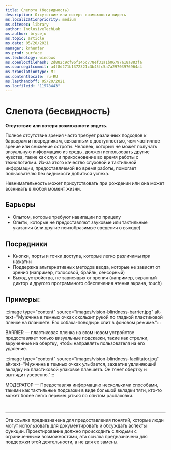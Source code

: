 ```yaml
---
title: Слепота (бесвидность)
description: Отсутствие или потеря возможности видеть
ms.localizationpriority: medium
ms.sitesec: library
author: InclusiveTechLab
ms.author: brycejo
ms.topic: article
ms.date: 05/20/2021
manager: krhunter
ms.prod: surface
ms.technology: windows
ms.openlocfilehash: 2d882c9cf96f145c778ef31a1b06797a18a883fa
ms.sourcegitcommit: a4f8d271b1372321c3b45fc5a7a29703976964a4
ms.translationtype: MT
ms.contentlocale: ru-RU
ms.lasthandoff: 05/20/2021
ms.locfileid: "11578443"
---
```

# <a name="blindness-sightlessness"></a>Слепота (бесвидность)

**Отсутствие или потеря возможности видеть.**

Полное отсутствие зрения часто требует различных подходов к барьерам и посредникам, связанным с доступностью, чем частичное зрение или снижение остроты. Человек, который не может получать визуальную информацию из среды, должен использовать другие чувства, такие как слух и прикосновение во время работы с технологиями. Из-за этого качество слуховой и тактильной информации, предоставляемой во время работы, помогает пользователю без видимости добиться успеха. 

Невнимательность может присутствовать при рождении или она может возникать в любой момент жизни.

## <a name="barriers"></a>Барьеры
* Опытом, которые требуют навигации по прицелу
* Опыты, которые не предоставляют звуковые или тактильные указания (или другие неизобразимые сведения о выходе)

## <a name="facilitators"></a>Посредники
* Кнопки, порты и точки доступа, которые легко различимы при нажатии
* Поддержка альтернативных методов ввода, которые не зависят от зрения (например, голосовой, брайль, сенсорный)
* Выход устройства, не зависящих от зрения (например, экранный диктор и другого программного обеспечения чтения экрана, touch)

## <a name="examples"></a>Примеры:

:::image type="content" source="images/vision-blindness-barrier.jpg" alt-text="Мужчина в темных очках скользит рукой по гладкой пластиковой пленке на планшете. Его собака-поводырь спит в фоновом режиме.":::

BARRIER — пластиковая пленка на этом новом устройстве предоставляет только визуальные подсказки, такие как стрелки, вкрученные на обертку, чтобы направлять пользователя на его удаление.

:::image type="content" source="images/vision-blindness-facilitator.jpg" alt-text="Мужчина в темных очках улыбается, захватив удлиняющий вкладку на пластиковой упаковке планшета. Он тянет обертку и выглядит уверенно.":::

МОДЕРАТОР — Предоставляя информацию несколькими способами, такими как тактильные подсказки в виде большой вкладки тяги, кто-то может более легко перемещаться по опытом распаковки.

&nbsp;

[comment]: # (Заявление footer)
___
Эта ссылка предназначена для предоставления понятий, которые люди могут использовать для документировать и обсуждать аспекты функции. Проектирование должно происходить с людьми с ограниченными возможностями, эта ссылка предназначена для поддержки этой деятельности, а не для ее замены. 